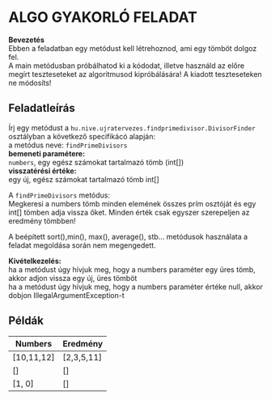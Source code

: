 # **ALGO GYAKORLÓ FELADAT**  
**Bevezetés**  
Ebben a feladatban egy metódust kell létrehoznod, ami egy tömböt dolgoz fel.  
A main metódusban próbálhatod ki a kódodat, illetve használd az előre megírt teszteseteket az algoritmusod kipróbálására! A kiadott teszteseteken ne módosíts!  
## **Feladatleírás**  
Írj egy metódust a `hu.nive.ujratervezes.findprimedivisor.DivisorFinder` osztályban a következő specifikácó alapján:  
a metódus neve: `findPrimeDivisors`  
**bemeneti paramétere:**  
`numbers`, egy egész számokat tartalmazó tömb (int[])  
**visszatérési értéke:**  
egy új, egész számokat tartalmazó tömb int[]

A `findPrimeDivisors` metódus:  
Megkeresi a numbers tömb minden elemének összes prím osztóját és egy int[] tömben adja vissza őket. Minden érték csak egyszer szerepeljen az eredmény tömbben!

A beépített sort(),min(), max(), average(), stb... metódusok használata a feladat megoldása során nem megengedett.

**Kivételkezelés:**  
ha a metódust úgy hívjuk meg, hogy a numbers paraméter egy üres tömb, akkor adjon vissza egy új, üres tömböt  
ha a metódust úgy hívjuk meg, hogy a numbers paraméter értéke null, akkor dobjon IllegalArgumentException-t  

## **Példák**

| Numbers | Eredmény |
| ----------- | ----------- |
| [10,11,12] | [2,3,5,11] |
| [] | [] |
| [1, 0] | [] |
